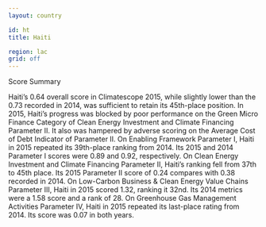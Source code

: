 ```yaml
---
layout: country

id: ht
title: Haiti

region: lac
grid: off
---
```

Score Summary 

Haiti’s 0.64 overall score in Climatescope 2015, while slightly lower than the 0.73 recorded in 2014, was sufficient to retain its 45th-place position.
In 2015, Haiti’s progress was blocked by poor performance on the Green Micro Finance Category of Clean Energy Investment and Climate Financing Parameter II. It also was hampered by adverse scoring on the Average Cost of Debt Indicator of Parameter II.
On Enabling Framework Parameter I, Haiti in 2015 repeated its 39th-place ranking from 2014. Its 2015 and 2014 Parameter I scores were 0.89 and 0.92, respectively.
On Clean Energy Investment and Climate Financing Parameter II, Haiti’s ranking fell from 37th to 45th place. Its 2015 Parameter II score of 0.24 compares with 0.38 recorded in 2014.
On Low-Carbon Business & Clean Energy Value Chains Parameter III, Haiti in 2015 scored 1.32, ranking it 32nd. Its 2014 metrics were a 1.58 score and a rank of 28.
On Greenhouse Gas Management Activities Parameter IV, Haiti in 2015 repeated its last-place rating from 2014. Its score was 0.07 in both years.

